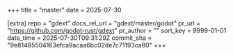 +++
title = "master"
date = 2025-07-30

[extra]
repo = "gdext"
docs_rel_url = "gdext/master/godot"
pr_url = "https://github.com/godot-rust/gdext"
pr_author = ""
sort_key = 9999-01-01
date_time = 2025-07-30T09:31:29Z
commit_sha = "9e81485504163efca9acaa6bc02de7c71193ca80"
+++


